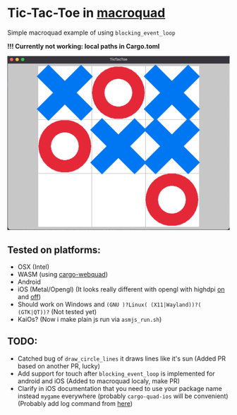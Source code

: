 # Tic-Tac-Toe in [macroquad](https://github.com/not-fl3/macroquad)

Simple macroquad example of using `blocking_event_loop`

**!!! Currently not working: local paths in Cargo.toml**

![Example run](screenshot.png)

## Tested on platforms:
- OSX (Intel)
- WASM (using [cargo-webquad](https://github.com/not-fl3/cargo-webquad/tree/master))
- Android
- iOS (Metal/Opengl) (It looks really different with opengl with highdpi [on](highdpi_ios.png) and [off](not_highdpi_ios.png))
- Should work on Windows and `(GNU )?Linux( (X11|Wayland))?( (GTK|QT))?` (Not tested yet)
- KaiOs? (Now i make plain js run via `asmjs_run.sh`)

## TODO:
- Catched bug of `draw_circle_lines` it draws lines like it's sun (Added PR based on another PR, lucky)
- Add support for touch after `blocking_event_loop` is implemented for android and iOS (Added to macroquad localy, make PR)
- Clarify in iOS documentation that you need to use your package name instead `mygame` everywhere (probably `cargo-quad-ios` will be convenient) (Probably add log command from [here](https://macroquad.rs/articles/ios/#simulator-logs))